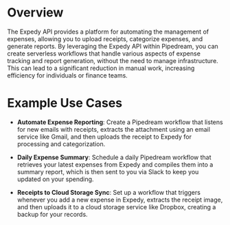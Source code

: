 # Overview

The Expedy API provides a platform for automating the management of expenses, allowing you to upload receipts, categorize expenses, and generate reports. By leveraging the Expedy API within Pipedream, you can create serverless workflows that handle various aspects of expense tracking and report generation, without the need to manage infrastructure. This can lead to a significant reduction in manual work, increasing efficiency for individuals or finance teams.

# Example Use Cases

- **Automate Expense Reporting**: Create a Pipedream workflow that listens for new emails with receipts, extracts the attachment using an email service like Gmail, and then uploads the receipt to Expedy for processing and categorization.

- **Daily Expense Summary**: Schedule a daily Pipedream workflow that retrieves your latest expenses from Expedy and compiles them into a summary report, which is then sent to you via Slack to keep you updated on your spending.

- **Receipts to Cloud Storage Sync**: Set up a workflow that triggers whenever you add a new expense in Expedy, extracts the receipt image, and then uploads it to a cloud storage service like Dropbox, creating a backup for your records.
